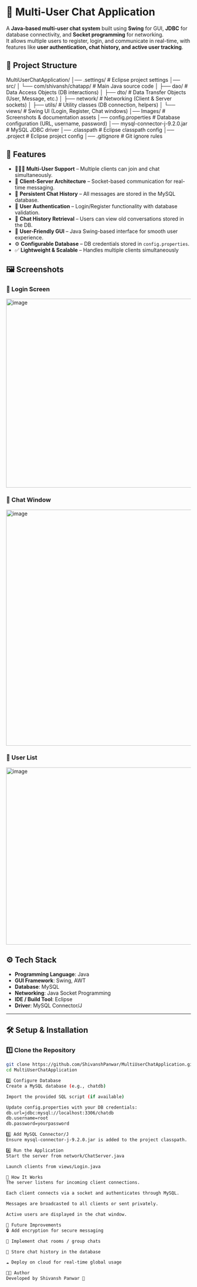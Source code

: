 # 💬 Multi-User Chat Application

A **Java-based multi-user chat system** built using **Swing** for GUI, **JDBC** for database connectivity, and **Socket programming** for networking.  
It allows multiple users to register, login, and communicate in real-time, with features like **user authentication, chat history, and active user tracking**.

## 📂 Project Structure

MultiUserChatApplication/
│── .settings/ # Eclipse project settings
│── src/
│ └── com/shivansh/chatapp/ # Main Java source code
│ ├── dao/ # Data Access Objects (DB interactions)
│ ├── dto/ # Data Transfer Objects (User, Message, etc.)
│ ├── network/ # Networking (Client & Server sockets)
│ ├── utils/ # Utility classes (DB connection, helpers)
│ └── views/ # Swing UI (Login, Register, Chat windows)
│── Images/ # Screenshots & documentation assets
│── config.properties # Database configuration (URL, username, password)
│── mysql-connector-j-9.2.0.jar # MySQL JDBC driver
│── .classpath # Eclipse classpath config
│── .project # Eclipse project config
│── .gitignore # Git ignore rules

## 🚀 Features

- 🧑‍🤝‍🧑 **Multi-User Support** – Multiple clients can join and chat simultaneously.  
- 📡 **Client-Server Architecture** – Socket-based communication for real-time messaging.  
- 💾 **Persistent Chat History** – All messages are stored in the MySQL database.  
- 🔑 **User Authentication** – Login/Register functionality with database validation.  
- 📝 **Chat History Retrieval** – Users can view old conversations stored in the DB.  
- 🎨 **User-Friendly GUI** – Java Swing-based interface for smooth user experience.  
- ⚙️ **Configurable Database** – DB credentials stored in `config.properties`.  
- ✅ **Lightweight & Scalable** – Handles multiple clients simultaneously  

## 🖼️ Screenshots  

### 🔹 Login Screen  
<img width="806" height="514" alt="image" src="https://github.com/user-attachments/assets/6f505208-cedd-4a0c-b749-66b09c1a266a" />

### 🔹 Chat Window  
<img width="1271" height="642" alt="image" src="https://github.com/user-attachments/assets/c8b19350-236b-457f-b764-d39e3be2b6e8" />


### 🔹 User List  
<img width="1017" height="482" alt="image" src="https://github.com/user-attachments/assets/e0097fa0-a180-4469-8782-fc8054552704" />


## ⚙️ Tech Stack

- **Programming Language**: Java  
- **GUI Framework**: Swing, AWT  
- **Database**: MySQL  
- **Networking**: Java Socket Programming  
- **IDE / Build Tool**: Eclipse  
- **Driver**: MySQL Connector/J  

---

## 🛠️ Setup & Installation  

### 1️⃣ Clone the Repository  
```bash
git clone https://github.com/ShivanshPanwar/MultiUserChatApplication.git
cd MultiUserChatApplication

2️⃣ Configure Database
Create a MySQL database (e.g., chatdb)

Import the provided SQL script (if available)

Update config.properties with your DB credentials:
db.url=jdbc:mysql://localhost:3306/chatdb
db.username=root
db.password=yourpassword

3️⃣ Add MySQL Connector/J
Ensure mysql-connector-j-9.2.0.jar is added to the project classpath.

4️⃣ Run the Application
Start the server from network/ChatServer.java

Launch clients from views/Login.java

📖 How It Works
The server listens for incoming client connections.

Each client connects via a socket and authenticates through MySQL.

Messages are broadcasted to all clients or sent privately.

Active users are displayed in the chat window.

🎯 Future Improvements
🔒 Add encryption for secure messaging

💬 Implement chat rooms / group chats

📝 Store chat history in the database

☁️ Deploy on cloud for real-time global usage

👨‍💻 Author
Developed by Shivansh Panwar 🚀
